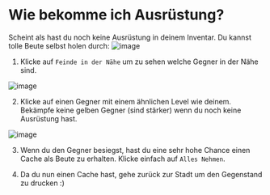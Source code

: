 # Wie bekomme ich Ausrüstung?
Scheint als hast du noch keine Ausrüstung in deinem Inventar.
Du kannst tolle Beute selbst holen durch:
![image](https://user-images.githubusercontent.com/18545294/147309356-69ebc040-b1db-4a68-804d-bc5714efb64e.png)

1. Klicke auf `Feinde in der Nähe` um zu sehen welche Gegner in der Nähe sind.

![image](https://user-images.githubusercontent.com/18545294/147309416-5bae5420-d47e-4429-99e9-3884be153cfb.png)

2. Klicke auf einen Gegner mit einem ähnlichen Level wie deinem. Bekämpfe keine gelben Gegner (sind stärker) wenn du noch keine Ausrüstung hast.

![image](https://user-images.githubusercontent.com/18545294/147309576-640ae4c8-9d27-4719-8e06-ed82bc7a2d23.png)

3. Wenn du den Gegner besiegst, hast du eine sehr hohe Chance einen Cache als Beute zu erhalten. Klicke einfach auf `Alles Nehmen`.

4. Da du nun einen Cache hast, gehe zurück zur Stadt um den Gegenstand zu drucken :)
